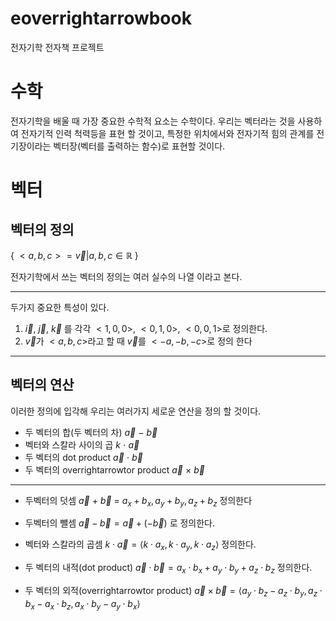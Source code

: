 # eoverrightarrowbook

전자기학 전자책 프로젝트

# 수학

전자기학을 배울 때 가장 중요한 수학적 요소는
수학이다. 우리는 벡터라는 것을 사용하여 전자기적 인력 척력등을 표현 할 것이고, 특정한 위치에서와 전자기적 힘의 관계를 전기장이라는 벡터장(벡터를 출력하는 함수)로 표현할 것이다.

# 벡터
## 벡터의 정의

{ ${<a,b,c> = \overrightarrow{v} | a,b,c \in \mathbb{R}}$ }

전자기학에서 쓰는 벡터의 정의는 여러 실수의 나열 이라고 본다.

---

두가지 중요한 특성이 있다.

1. $\overrightarrow{i}$, $\overrightarrow{j}$, $\overrightarrow{k}$ 를 각각 $<1,0,0>$, $<0,1,0>$, $<0,0,1>$로 정의한다.
2. $\overrightarrow{v}$가 $<a,b,c>$라고 할 때 $\overrightarrow{v}$를 $<-a,-b,-c>$로 정의 한다

---
## 벡터의 연산 
이러한 정의에 입각해 우리는 여러가지 세로운 연산을 정의 할 것이다.

- 두 벡터의 합(두 벡터의 차)
  $\overrightarrow{a}$ $-$ $\overrightarrow{b}$
- 벡터와 스칼라 사이의 곱
  $k$ $\cdot$ $\overrightarrow{a}$
- 두 벡터의 dot product
  $\overrightarrow{a}$ $\cdot$ $\overrightarrow{b}$
- 두 벡터의 overrightarrowtor product
  $\overrightarrow{a}$ $\times$ $\overrightarrow{b}$
***

* 두벡터의 덧셈
    $\overrightarrow{a}$ + $\overrightarrow{b}$ $=$ $a_x + b_x, a_y + b_y, a_z + b_z$
    정의한다
* 두벡터의 뺄셈
    $\overrightarrow{a} - \overrightarrow{b} = \overrightarrow{a} + (-\overrightarrow{b})$
    로 정의한다.

* 벡터와 스칼라의 곱셈
  $k \cdot \overrightarrow{a} = \langle k \cdot a_x, k \cdot a_y, k \cdot a_z \rangle$
  정의한다.

* 두 벡터의 내적(dot product)
  $\overrightarrow{a} \cdot \overrightarrow{b} = a_x \cdot b_x + a_y \cdot b_y + a_z \cdot b_z$
  정의한다.

* 두 벡터의 외적(overrightarrowtor product)
  $\overrightarrow{a} \times \overrightarrow{b} = \langle a_y \cdot b_z - a_z \cdot b_y, a_z \cdot b_x - a_x \cdot b_z, a_x \cdot b_y - a_y \cdot b_x \rangle$